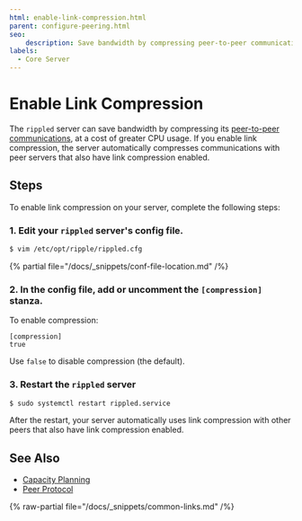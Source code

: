 ```yaml
---
html: enable-link-compression.html
parent: configure-peering.html
seo:
    description: Save bandwidth by compressing peer-to-peer communications.
labels:
  - Core Server
---
```

# Enable Link Compression

The `rippled` server can save bandwidth by compressing its [peer-to-peer communications](../../../concepts/networks-and-servers/peer-protocol.md), at a cost of greater CPU usage. If you enable link compression, the server automatically compresses communications with peer servers that also have link compression enabled.

## Steps

To enable link compression on your server, complete the following steps:

### 1. Edit your `rippled` server's config file.

```sh
$ vim /etc/opt/ripple/rippled.cfg
```

{% partial file="/docs/_snippets/conf-file-location.md" /%}

### 2. In the config file, add or uncomment the `[compression]` stanza.

To enable compression:

```text
[compression]
true
```

Use `false` to disable compression (the default).

### 3. Restart the `rippled` server

```sh
$ sudo systemctl restart rippled.service
```

After the restart, your server automatically uses link compression with other peers that also have link compression enabled.

## See Also

- [Capacity Planning](../../installation/capacity-planning.md)
- [Peer Protocol](../../../concepts/networks-and-servers/peer-protocol.md)

{% raw-partial file="/docs/_snippets/common-links.md" /%}
